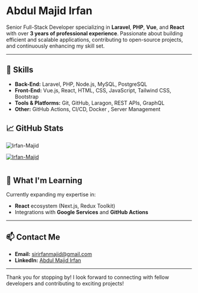 # Abdul Majid Irfan

Senior Full-Stack Developer specializing in **Laravel**, **PHP**, **Vue**, and **React** with over **3 years of professional experience**. Passionate about building efficient and scalable applications, contributing to open-source projects, and continuously enhancing my skill set.

---

## 🔧 Skills

- **Back-End:** Laravel, PHP, Node.js, MySQL, PostgreSQL
- **Front-End:** Vue.js, React, HTML, CSS, JavaScript, Tailwind CSS, Bootstrap
- **Tools & Platforms:** Git, GitHub, Laragon, REST APIs, GraphQL
- **Other:** GitHub Actions, CI/CD, Docker , Server Management



## 📈 GitHub Stats

<p align="left"> <img src="https://komarev.com/ghpvc/?username=Irfan-Majid&label=Profile%20views&color=0e75b6&style=flat" alt="Irfan-Majid" /> </p>
<p align="left"> <a href="https://github.com/ryo-ma/github-profile-trophy"><img src="https://github-profile-trophy.vercel.app/?username=Irfan-Majid" alt="Irfan-Majid" /></a> </p>
<p align="left"> <a href="https://twitter.com/" target="blank"><img src="https://img.shields.io/twitter/follow/?logo=twitter&style=for-the-badge" alt="" /></a> </p>

## 🌱 What I'm Learning

Currently expanding my expertise in:
- **React** ecosystem (Next.js, Redux Toolkit)
- Integrations with **Google Services** and **GitHub Actions**

---

## 📫 Contact Me

- **Email:** [sirirfanmajid@gmail.com](devirfanmajid@gmail.com)
- **LinkedIn:** [Abdul Majid Irfan](https://www.linkedin.com/in/irfan-majid/)

---

Thank you for stopping by! I look forward to connecting with fellow developers and contributing to exciting projects!
